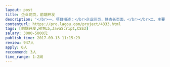 ```yaml
---                
layout: post       
title: 企业网页，前端开发           
description: '</br>一、项目描述：</br>企业网页，静态长页面，</br></br>二、主要功能点：</br>Responsive website, 动态图片轮播，动态折叠展开内容信息，简单链接，中英文版本切换，</br></br>三、人员要求：</br>1、前端开发，做过多频 responsive . </br>四、时间要求：</br>9月18日上线</br>'     
contenturl: https://pro.lagou.com/project/4333.html      
tags: [前端开发,HTML5,JavaScript,CSS3]            
salary: 3000-5000元          
publish_time: 2017-09-13 11:15:29         
review: 947人                   
apply: 0人                   
recommend: 3人                   
time_range: 1-2周              
---                 
```


